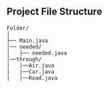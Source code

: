 ## Project File Structure


```
Folder/
│
├── Main.java 
│── needed/
│   ├── needed.java 
│──through/
|   |──Air.java
|   |──Car.java
|   |──Road.java